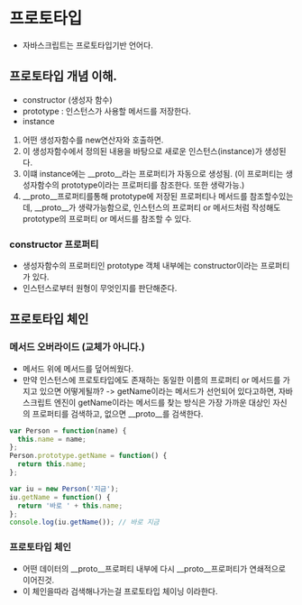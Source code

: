 # 프로토타입
- 자바스크립트는 프로토타입기반 언어다.




## 프로토타입 개념 이해.
- constructor (생성자 함수)
- prototype : 인스턴스가 사용할 메서드를 저장한다. 
- instance
1. 어떤 생성자함수를 new연산자와 호출하면.
2. 이 생성자함수에서 정의된 내용을 바탕으로 새로운 인스턴스(instance)가 생성된다.
3. 이떄 instance에는 __proto__라는 프로퍼티가 자동으로 생성됨. (이 프로퍼티는 생성자함수의 prototype이라는 프로퍼티를 참조한다. 또한 생략가능.)
4. __proto__프로퍼티를통해 prototype에 저장된 프로퍼티나 메서드를 참조할수있는데, __proto__가 생략가능함으로, 인스턴스의 프로퍼티 or 메서드처럼 작성해도
  prototype의 프로퍼티 or 메서드를 참조할 수 있다.
  
  
### constructor 프로퍼티
- 생성자함수의 프로퍼티인 prototype 객체 내부에는 constructor이라는 프로퍼티가 있다.
- 인스턴스로부터 원형이 무엇인지를 판단해준다.


## 프로토타입 체인
### 메서드 오버라이드 (교체가 아니다.)
- 메서드 위에 메서드를 덮어씌웠다.
- 만약 인스턴스에 프로토타입에도 존재하는 동일한 이름의 프로퍼티 or 메서드를 가지고 있으면 어떻게될까?
  -> getName이라는 메서드가 선언되어 있다고하면, 자바스크립트 엔진이 getName이라는 메서드를 찾는 방식은 가장 가까운 대상인 자신의 프로퍼티를 검색하고, 없으면 __proto__를 검색한다.
```js
var Person = function(name) {
  this.name = name;
};
Person.prototype.getName = function() {
  return this.name;
};

var iu = new Person('지금');
iu.getName = function() {
  return '바로 ' + this.name;
};
console.log(iu.getName()); // 바로 지금
```

### 프로토타입 체인
- 어떤 데이터의 __proto__프로퍼티 내부에 다시 __proto__프로퍼티가 연쇄적으로 이어진것.
- 이 체인을따라 검색해나가는걸 프로토타입 체이닝 이라한다.


